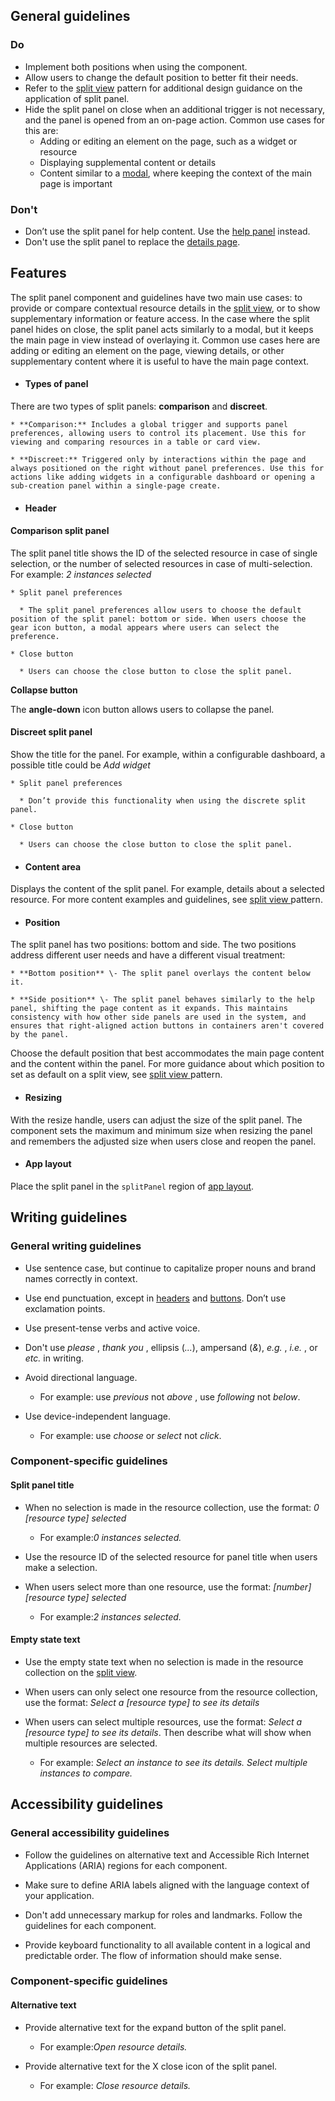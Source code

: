 ## General guidelines

### Do

  * Implement both positions when using the component.
  * Allow users to change the default position to better fit their needs. 
  * Refer to the [split view](/patterns/resource-management/view/split-view/) pattern for additional design guidance on the application of split panel.
  * Hide the split panel on close when an additional trigger is not necessary, and the panel is opened from an on-page action. Common use cases for this are:
    * Adding or editing an element on the page, such as a widget or resource
    * Displaying supplemental content or details
    * Content similar to a [modal](/components/modal/), where keeping the context of the main page is important



### Don't

  * Don’t use the split panel for help content. Use the [help panel](/components/help-panel/) instead. 
  * Don't use the split panel to replace the [details page](/patterns/resource-management/details/). 



## Features

The split panel component and guidelines have two main use cases: to provide or compare contextual resource details in the [split view](/patterns/resource-management/view/split-view/), or to show supplementary information or feature access. In the case where the split panel hides on close, the split panel acts similarly to a modal, but it keeps the main page in view instead of overlaying it. Common use cases here are adding or editing an element on the page, viewing details, or other supplementary content where it is useful to have the main page context.

  * #### Types of panel

There are two types of split panels: **comparison** and **discreet**.

    * **Comparison:** Includes a global trigger and supports panel preferences, allowing users to control its placement. Use this for viewing and comparing resources in a table or card view.

    * **Discreet:** Triggered only by interactions within the page and always positioned on the right without panel preferences. Use this for actions like adding widgets in a configurable dashboard or opening a sub-creation panel within a single-page create.

  * #### Header

#### Comparison split panel

The split panel title shows the ID of the selected resource in case of single selection, or the number of selected resources in case of multi-selection. For example: _2 instances selected_

    * Split panel preferences

      * The split panel preferences allow users to choose the default position of the split panel: bottom or side. When users choose the gear icon button, a modal appears where users can select the preference.

    * Close button

      * Users can choose the close button to close the split panel.

**Collapse button**

The **angle-down**  icon button allows users to collapse the panel.   


#### Discreet split panel

Show the title for the panel. For example, within a configurable dashboard, a possible title could be _Add widget_

    * Split panel preferences

      * Don’t provide this functionality when using the discrete split panel.

    * Close button

      * Users can choose the close button to close the split panel.

  * #### Content area

Displays the content of the split panel. For example, details about a selected resource. For more content examples and guidelines, see [split view ](/patterns/resource-management/view/split-view/)pattern.  


  * #### Position

The split panel has two positions: bottom and side. The two positions address different user needs and have a different visual treatment:

    * **Bottom position** \- The split panel overlays the content below it. 

    * **Side position** \- The split panel behaves similarly to the help panel, shifting the page content as it expands. This maintains consistency with how other side panels are used in the system, and ensures that right-aligned action buttons in containers aren't covered by the panel.

Choose the default position that best accommodates the main page content and the content within the panel. For more guidance about which position to set as default on a split view, see [split view ](/patterns/resource-management/view/split-view/)pattern.

  * #### Resizing

With the resize handle, users can adjust the size of the split panel. The component sets the maximum and minimum size when resizing the panel and remembers the adjusted size when users close and reopen the panel.

  * #### App layout

Place the split panel in the `splitPanel` region of [app layout](/components/app-layout/).




## Writing guidelines

### General writing guidelines

  * Use sentence case, but continue to capitalize proper nouns and brand names correctly in context.

  * Use end punctuation, except in [headers](/components/header/?tabId=usage) and [buttons](/components/button/?tabId=usage). Don’t use exclamation points.

  * Use present-tense verbs and active voice.

  * Don't use _please_ , _thank you_ , ellipsis (_..._), ampersand (_&_), _e.g._ , _i.e._ , or _etc._ in writing.

  * Avoid directional language.

    * For example: use _previous_ not _above_ , use _following_ not _below_.

  * Use device-independent language.

    * For example: use _choose_ or _select_ not _click_.




### Component-specific guidelines

#### Split panel title

  * When no selection is made in the resource collection, use the format: _0 [resource type] selected_

    * For example:_0 instances selected._

  * Use the resource ID of the selected resource for panel title when users make a selection.

  * When users select more than one resource, use the format: _[number] [resource type] selected_

    * For example:_2 instances selected._




#### Empty state text

  * Use the empty state text when no selection is made in the resource collection on the [split view](/patterns/resource-management/view/split-view/).

  * When users can only select one resource from the resource collection, use the format: _Select a [resource type] to see its details_

  * When users can select multiple resources, use the format: _Select a [resource type] to see its details_. Then describe what will show when multiple resources are selected.

    * For example: _Select an instance to see its details. Select multiple instances to compare._




## Accessibility guidelines

### General accessibility guidelines

  * Follow the guidelines on alternative text and Accessible Rich Internet Applications (ARIA) regions for each component.

  * Make sure to define ARIA labels aligned with the language context of your application.

  * Don't add unnecessary markup for roles and landmarks. Follow the guidelines for each component.

  * Provide keyboard functionality to all available content in a logical and predictable order. The flow of information should make sense.




### Component-specific guidelines

#### Alternative text

  * Provide alternative text for the expand button of the split panel.

    * For example:_Open resource details._

  * Provide alternative text for the X close icon of the split panel.

    * For example: _Close resource details._



